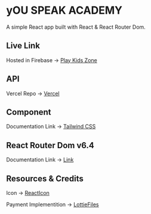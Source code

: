 # yOU SPEAK ACADEMY

A simple React app built with React & React Router Dom.

## Live Link
Hosted in Firebase -> [Play Kids Zone](https://youspeak-academy.web.app/)


## API 
Vercel Repo -> [Vercel](https://final-assaignment-project-server.vercel.app/)


## Component 
Documentation Link -> [Tailwind CSS](https://tailwindcss.com/docs/guides/vite)

## React Router Dom v6.4 

Documentation Link -> [Link](https://reactrouter.com/en/main/start/overview)

## Resources & Credits

Icon -> [ReactIcon](https://react-icons.github.io/react-icons/)

Payment Implementition -> [LottieFiles](https://stripe.com/docs/js)